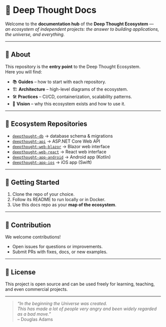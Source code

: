 # 📖 Deep Thought Docs  

Welcome to the **documentation hub** of the **Deep Thought Ecosystem** —  
*an ecosystem of independent projects: the answer to building applications, the universe, and everything.*  

---

## 🔹 About  
This repository is the **entry point** to the Deep Thought Ecosystem.  
Here you will find:  

- 📚 **Guides** – how to start with each repository.  
- 🏗 **Architecture** – high-level diagrams of the ecosystem.  
- 🛠 **Practices** – CI/CD, containerization, scalability patterns.  
- 🌌 **Vision** – why this ecosystem exists and how to use it.  

---

## 🔹 Ecosystem Repositories  

- [`deepthought-db`](https://github.com/deepthoughecosystem/deepthought-db) → database schema & migrations  
- [`deepthought-api`](https://github.com/Deep-Thought-Ecosystem/deepthought-webapi) → ASP.NET Core Web API  
- [`deepthought-web-blazor`](https://github.com/Deep-Thought-Ecosystem/deepthought-blazor) → Blazor web interface  
- [`deepthought-web-react`](https://github.com/Deep-Thought-Ecosystem/deepthought-react) → React web interface  
- [`deepthought-app-android`](https://github.com/Deep-Thought-Ecosystem/deepthought-android) → Android app (Kotlin)  
- [`deepthought-app-ios`](https://github.com/Deep-Thought-Ecosystem/deepthought-ios) → iOS app (Swift)  

---

## 🔹 Getting Started  

1. Clone the repo of your choice.  
2. Follow its README to run locally or in Docker.  
3. Use this docs repo as your **map of the ecosystem**.  

---

## 🔹 Contribution  

We welcome contributions!  
- Open issues for questions or improvements.  
- Submit PRs with fixes, docs, or new examples.  

---

## 🔹 License  

This project is open source and can be used freely for learning, teaching, and even commercial projects.  

---

> *“In the beginning the Universe was created.  
This has made a lot of people very angry and been widely regarded as a bad move.”*  
– Douglas Adams
